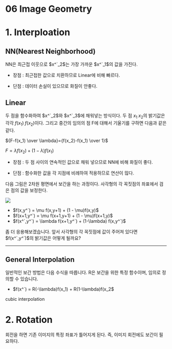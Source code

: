 06 Image Geometry
===

# 1. Interploation

## NN(Nearest Neighborhood)

NN은 최근접 이웃으로 $x^`_2$는 가장 가까운 $x^`_1$의 값을 가진다.

- 장점 : 최근접한 값으로 치환하므로 Linear에 비해 빠르다.

- 단점 : 데이터 손실이 있으므로 화질이 안좋다.

## Linear

두 점을 함수화하여 $x^`_2$와 $x^`_3$에 채워넣는 방식이다. 두 점 $x_1 \; x_2$의 밝기값은 각각 $f(x_1) \; f(x_2)$이다. 그리고 중간의 임의의 점 F에 대해서 기울기를 구하면 다음과 같은 같다.

${F-f(x_1) \over \lambda}={f(x_2)-f(x_1) \over 1}$

$F = \lambda f(x_2) + (1 - \lambda) f(x_1)$


- 장점 : 두 점 사이의 연속적인 값으로 채워 넣으므로 NN에 비해 화질이 좋다.

- 단점 : 함수화한 값을 각 지점에 비례하여 적용하므로 연산이 많다.


다음 그림은 2차원 평면에서 보간을 하는 과정이다. 사각형의 각 꼭짓점의 좌표에서 검은 점의 값을 보정한다.

![](image/06%20Interpolation%20between%20four%20image%20points.png)

- $f(x,y^`) = \mu f(x,y+1) + (1 - \mu)f(x,y)$
- $f(x+1,y^`) = \mu f(x+1,y+1) + (1 - \mu)f(x+1,y)$
- $f(x^`,y^`) = \lambda f(x+1,y^`) + (1-\lambda) f(x,y^`)$

좀 더 응용해보겠습니다. 앞서 사각형의 각 꼭짓점에 값이 주어져 있다면 $f(x^`,y^`)$의 밝기값은 어떻게 될까요?

---

## General Interpolation

일반적인 보간 방법은 다음 수식을 따릅니다. R은 보간을 위한 특정 함수이며, 임의로 정의할 수 있습니다.

- $f(x^`) = R(-\lambda)f(x_1) + R(1-\lambda)f(x_2$

cubic interpolation
  
# 2. Rotation

회전을 하면 기존 이미지의 특정 좌표가 틀어지게 된다. 즉, 이미지 회전에도 보간이 필요하다. 